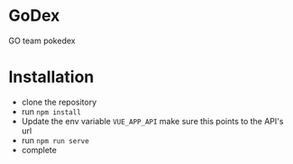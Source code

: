 # GoDex

GO team pokedex

# Installation

- clone the repository
- run `npm install`
- Update the env variable `VUE_APP_API` make sure this points to the API's url
- run `npm run serve`
- complete
